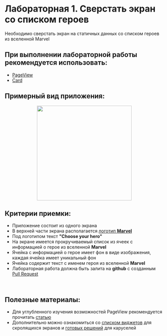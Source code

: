 # Лабораторная 1. Сверстать экран со списком героев

Необходимо сверстать экран на статичных данных со списком героев из вселенной Marvel

## При выполнении лабораторной работы рекомендуется использовать:

- [PageView](https://api.flutter.dev/flutter/widgets/PageView-class.html)
- [Card](https://api.flutter.dev/flutter/material/Card-class.html)

## Примерный вид приложения:

<p align="center">
  <img src="../Images/marvel_main.gif" width=300></img>
</p>

## Критерии приемки:

- Приложение состоит из одного экрана
- В верхней части экрана располагается [логотип **Marvel**](../Images/marvel.png)
- Под логотипом текст **"Choose your hero"**
- На экране имеется прокручиваемый список из ячеек с информацией о герое из вселенной **Marvel**
- Ячейка с информацией о герое имеет фон в виде изображения, каждая ячейка имеет уникальный фон
- Ячейка содержит текст с именем героя из вселенной **Marvel**
- Лабораторная работа должна быть залита на **github** с созданным [Pull Request](https://docs.github.com/en/pull-requests/collaborating-with-pull-requests/proposing-changes-to-your-work-with-pull-requests/about-pull-requests)

<br>

## Полезные материалы:

- Для углубленного изучения возможностей PageView рекомендуется прочитать [статью](https://medium.com/flutter-community/a-deep-dive-into-pageview-in-flutter-with-custom-transitions-581d9ea6dded)
- Дополнительно можно ознакомиться со [списком виджетов](https://flutter.dev/docs/development/ui/widgets/scrolling) для скролящихся экранов и [готовых решений](https://fluttergems.dev/carousel-cover-flow/) для каруселей
